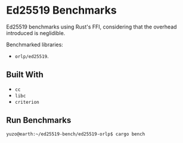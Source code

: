 # Ed25519 Benchmarks

Ed25519 benchmarks using Rust's FFI, considering that the overhead introduced is neglidible.

Benchmarked libraries:

- `orlp/ed25519`.

## Built With

- `cc`
- `libc`
- `criterion`

## Run Benchmarks

```console
yuzo@earth:~/ed25519-bench/ed25519-orlp$ cargo bench
```
